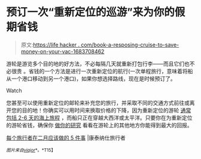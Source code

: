 # 预订一次“重新定位的巡游”来为你的假期省钱

> 原文:[https://life hacker . com/book-a-resposing-cruise-to-save-money-on-your-vac-1683708462](https://lifehacker.com/book-a-repositioning-cruise-to-save-money-on-your-vac-1683708462)

游轮是游览多个目的地的好方法，不必每隔几天就重新打包行李——而且它们也不必很贵 。省钱的一个方法是进行一次重新定位的航行(一次单程旅行，意味着将船从一个港口移动到另一个港口)，如果你想选择路线，现在是时候预订了。

Watch

您甚至可以使用重新定位的邮轮来补充您的旅行，并采取不同的交通方式前往或离开您的目的地！你确实可以用时间来换取价格的下降，因为重新定位的游轮 [通常包括 2-6 天的海上旅程](http://www.frommers.com/articles/7452.html) ，而船只正在穿越大西洋或太平洋。只要你在为重新定位的游轮省钱，确保你 [做你的研究](https://lifehacker.com/this-chart-shows-you-which-cruise-items-included-in-the-1668618961) 看看在游轮上的其他地方你能得到最大的回报。

[每个旅行者在二月应该做的 5 件事](http://www.cntraveler.com/stories/2015-01-28/5-things-every-traveler-should-do-in-february) |康泰纳仕旅行者

<small>*图片来自*</small>[<small>*viajor*</small>](https://www.flickr.com/photos/viajor/15953156320/)<small>*。*T15】</small>